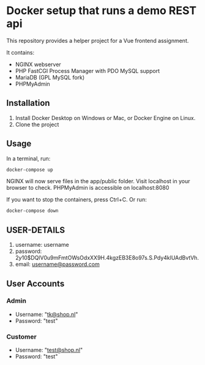 # Docker setup that runs a demo REST api
This repository provides a helper project for a Vue frontend assignment.

It contains:
* NGINX webserver
* PHP FastCGI Process Manager with PDO MySQL support
* MariaDB (GPL MySQL fork)
* PHPMyAdmin

## Installation

1. Install Docker Desktop on Windows or Mac, or Docker Engine on Linux.
1. Clone the project

## Usage

In a terminal, run:
```bash
docker-compose up
```

NGINX will now serve files in the app/public folder. Visit localhost in your browser to check.
PHPMyAdmin is accessible on localhost:8080

If you want to stop the containers, press Ctrl+C. 
Or run:
```bash
docker-compose down
```

## USER-DETAILS
1. username: username
2. password: $2y$10$DQlV0u9mFmtOWsOdxXX9H.4kgzEB3E8o97s.S.Pdy4klUAdBvtVh.
3. email: username@password.com

## User Accounts

### Admin
* Username: "tk@shop.nl"
* Password: "test"

### Customer
* Username: "test@shop.nl"
* Password: "test"